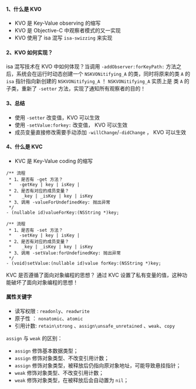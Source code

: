 #### 1、什么是 KVO

* KVO 是 Key-Value observing 的缩写
* KVO 是 Objective-C 中观察者模式的又一实现
* KVO 使用了 isa 混写 `isa-swizzing` 来实现 


#### 2、KVO 如何实现？

isa 混写技术在 KVO  中如何体现？当调用 `-addObserver:forKeyPath:` 方法之后，系统会在运行时动态创建一个 `NSKVONitifying_A` 的类，同时将原来的类 `A` 的 `isa` 指针指向新创建的  `NSKVONitifying_A` ！
`NSKVONitifying_A` 实质上是 类 `A`  的子类，重新了 `-setter` 方法，实现了通知所有观察者的目的！ 

#### 3、总结

* 使用  `-setter`  改变值，KVO 可以生效
* 使用   `-setValue:forkey:` 改变值， KVO 可以生效
* 成员变量直接修改需要手动添加 `-willChange`/`-didChange` ， KVO 可以生效




#### 4、什么是 KVC

* KVC 是 Key-Value coding 的缩写

```
/** 流程
 * 1、是否有 -get 方法？
 *   -getKey | key | isKey |    
 * 2、是否有对应的成员变量？
 *    _key | _isKey | key | isKey
 * 3、调用 -valueForUndefinedKey: 抛出异常 
 */
- (nullable id)valueForKey:(NSString *)key;

/** 流程
 * 1、是否有 -set 方法？
 *   -setKey | key | isKey |    
 * 2、是否有对应的成员变量？
 *    _key | _isKey | key | isKey
 * 3、调用 -setValue:forUndefinedKey: 抛出异常 
 */
- (void)setValue:(nullable id)value forKey:(NSString *)key;
```

KVC 是否遵循了面向对象编程的思想？  通过 KVC 设置了私有变量的值，这种功能破坏了面向对象编程的思想！



#### 属性关键字

* 读写权限 : `readonly`、`readwrite`
* 原子性 ： `nonatomic`、`atomic`
* 引用计数: `retain\strong` 、`assign\unsafe_unretained` 、`weak`、`copy`

`assign`  与 `weak` 的区别：
* `assign`  修饰基本数据类型；
* `assign` 修饰对象类型、不改变引用计数； 
* `assign` 修饰对象类型，被释放后仍指向原对象地址，可能导致悬挂指针；
*  `weak` 修饰对象类型、不改变引用计数；
*  `weak` 修饰对象类型，在被释放后会自动置为 `nil`；

